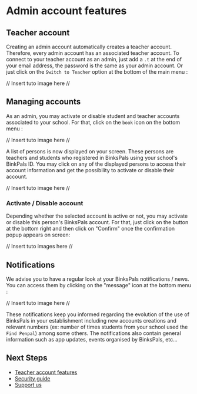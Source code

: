 # Admin account features

## Teacher account

Creating an admin account automatically creates a teacher account. Therefore, every admin account has an associated teacher account. To connect to your teacher account as an admin, just add a `.t` at the end of your email address, the password is the same as your admin account. Or just click on the `Switch to Teacher` option at the bottom of the main menu :

// Insert tuto image here //

## Managing accounts 

As an admin, you may activate or disable student and teacher accounts associated to your school. For that, click on the `book` icon on the bottom menu :

// Insert tuto image here //


A list of persons is now displayed on your screen. These persons are teachers and students who registered in BinksPals using your school's BinkPals ID. You may click on any of the displayed persons to access their account information and get the possibility to activate or disable their account.

// Insert tuto image here //


### Activate / Disable account

Depending whether the selected account is active or not, you may activate or disable this person's BinksPals account. For that, just click on the button at the bottom right and then click on "Confirm" once the confirmation popup appears on screen:

// Insert tuto images here //

## Notifications

We advise you to have a regular look at your BinksPals notifications / news. You can access them by clicking on the "message" icon at the bottom menu :

// Insert tuto image here //

These notifications keep you informed regarding the evolution of the use of BinksPals in your establishment including new accounts creations and relevant numbers (ex: number of times students from your school used the `Find Penpal`) among some others. The notifications also contain general information such as app updates, events organised by BinksPals, etc...

## Next Steps

- [Teacher account features](teacher.md)
- [Security guide](security.md)
- [Support us](support.md)
